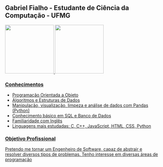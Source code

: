 ## Gabriel Fialho - Estudante de Ciência da Computação - UFMG

<div>
  <a href="https://github.com/gabrielmmf">
  <img height="160em" src="https://github-readme-stats.vercel.app/api?username=gabrielmmf&show_icons=true&theme=synthwave&include_all_commits=true&count_private=true"/>
  <img height="160em" src="https://github-readme-stats.vercel.app/api/top-langs/?username=gabrielmmf&layout=compact&langs_count=7&theme=synthwave"/>
</div>

### Conhecimentos
- Programação Orientada a Objeto
- Algoritmos e Estruturas de Dados
- Manipulação, visualização, limpeza e análise de dados com Pandas (Python)
- Conhecimento básico em SQL e Banco de Dados
- Familiaridade com Inglês
- Linguagens mais estudadas: 
C, C++, JavaScript, HTML, CSS, Python

### Objetivo Profissional
Pretendo me tornar um Engenheiro de Software, capaz de abstrair e resolver diversos tipos de problemas. Tenho interesse em diversas áreas de programação

<!--
**gabrielmmf/gabrielmmf** is a ✨ _special_ ✨ repository because its `README.md` (this file) appears on your GitHub profile.

Here are some ideas to get you started:

- 🔭 I’m currently working on ...
- 🌱 I’m currently learning ...
- 👯 I’m looking to collaborate on ...
- 🤔 I’m looking for help with ...
- 💬 Ask me about ...
- 📫 How to reach me: ...
- 😄 Pronouns: ...
- ⚡ Fun fact: ...
-->



